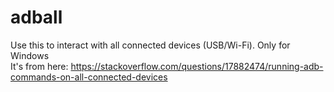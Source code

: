 # adball
Use this to interact with all connected devices (USB/Wi-Fi). Only for Windows  
It's from here: https://stackoverflow.com/questions/17882474/running-adb-commands-on-all-connected-devices
